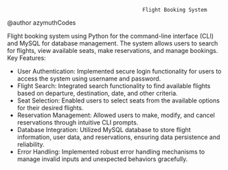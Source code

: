                                                 Flight Booking System


@author azymuthCodes


Flight booking system using Python for the command-line interface (CLI) and MySQL for database management. The system allows users to search for flights, view available seats, make reservations, and manage bookings.
Key Features:
  - User Authentication: Implemented secure login functionality for users to access the system using username and password.
  - Flight Search: Integrated search functionality to find available flights based on departure, destination, date, and other criteria.
  - Seat Selection: Enabled users to select seats from the available options for their desired flights.
  - Reservation Management: Allowed users to make, modify, and cancel reservations through intuitive CLI prompts.
  - Database Integration: Utilized MySQL database to store flight information, user data, and reservations, ensuring data persistence and reliability.
  - Error Handling: Implemented robust error handling mechanisms to manage invalid inputs and unexpected behaviors gracefully.


